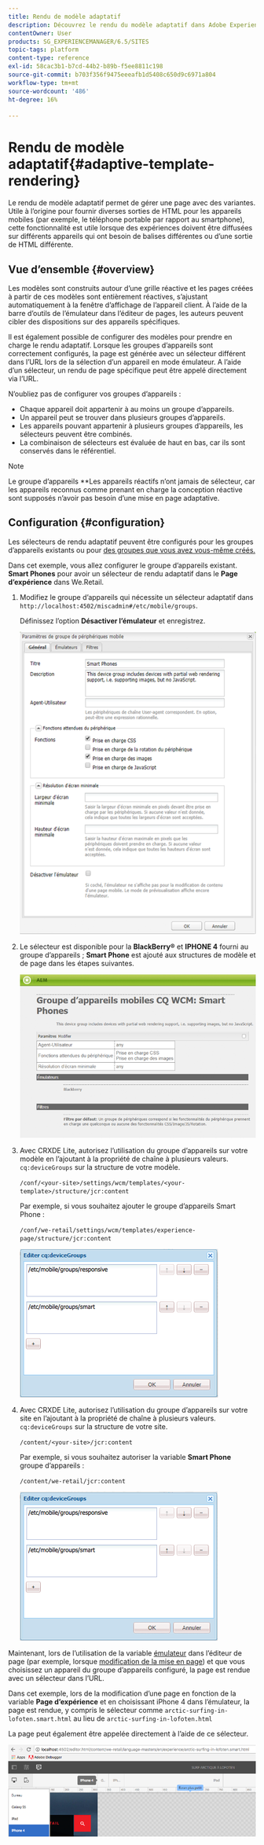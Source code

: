 ```yaml
---
title: Rendu de modèle adaptatif
description: Découvrez le rendu du modèle adaptatif dans Adobe Experience Manager.
contentOwner: User
products: SG_EXPERIENCEMANAGER/6.5/SITES
topic-tags: platform
content-type: reference
exl-id: 58cac3b1-b7cd-44b2-b89b-f5ee8811c198
source-git-commit: b703f356f9475eeeafb1d5408c650d9c6971a804
workflow-type: tm+mt
source-wordcount: '486'
ht-degree: 16%

---
```


# Rendu de modèle adaptatif{#adaptive-template-rendering}

Le rendu de modèle adaptatif permet de gérer une page avec des variantes. Utile à l’origine pour fournir diverses sorties de HTML pour les appareils mobiles (par exemple, le téléphone portable par rapport au smartphone), cette fonctionnalité est utile lorsque des expériences doivent être diffusées sur différents appareils qui ont besoin de balises différentes ou d’une sortie de HTML différente.

## Vue d’ensemble {#overview}

Les modèles sont construits autour d’une grille réactive et les pages créées à partir de ces modèles sont entièrement réactives, s’ajustant automatiquement à la fenêtre d’affichage de l’appareil client. À l’aide de la barre d’outils de l’émulateur dans l’éditeur de pages, les auteurs peuvent cibler des dispositions sur des appareils spécifiques.

Il est également possible de configurer des modèles pour prendre en charge le rendu adaptatif. Lorsque les groupes d’appareils sont correctement configurés, la page est générée avec un sélecteur différent dans l’URL lors de la sélection d’un appareil en mode émulateur. A l’aide d’un sélecteur, un rendu de page spécifique peut être appelé directement via l’URL.

N’oubliez pas de configurer vos groupes d’appareils :

* Chaque appareil doit appartenir à au moins un groupe d’appareils.
* Un appareil peut se trouver dans plusieurs groupes d’appareils.
* Les appareils pouvant appartenir à plusieurs groupes d’appareils, les sélecteurs peuvent être combinés.
* La combinaison de sélecteurs est évaluée de haut en bas, car ils sont conservés dans le référentiel.

>[!NOTE]
>
>Le groupe d’appareils **Les appareils réactifs n’ont jamais de sélecteur, car les appareils reconnus comme prenant en charge la conception réactive sont supposés n’avoir pas besoin d’une mise en page adaptative.

## Configuration {#configuration}

Les sélecteurs de rendu adaptatif peuvent être configurés pour les groupes d’appareils existants ou pour [des groupes que vous avez vous-même créés.](/help/sites-developing/mobile.md#device-groups)

Dans cet exemple, vous allez configurer le groupe d’appareils existant. **Smart Phones** pour avoir un sélecteur de rendu adaptatif dans le **Page d’expérience** dans We.Retail.

1. Modifiez le groupe d’appareils qui nécessite un sélecteur adaptatif dans `http://localhost:4502/miscadmin#/etc/mobile/groups`.

   Définissez l’option **Désactiver l’émulateur** et enregistrez.

   ![chlimage_1-157](assets/chlimage_1-157.png)

1. Le sélecteur est disponible pour la **BlackBerry®** et **IPHONE 4** fourni au groupe d’appareils ; **Smart Phone** est ajouté aux structures de modèle et de page dans les étapes suivantes.

   ![chlimage_1-158](assets/chlimage_1-158.png)

1. Avec CRXDE Lite, autorisez l’utilisation du groupe d’appareils sur votre modèle en l’ajoutant à la propriété de chaîne à plusieurs valeurs. `cq:deviceGroups` sur la structure de votre modèle.

   `/conf/<your-site>/settings/wcm/templates/<your-template>/structure/jcr:content`

   Par exemple, si vous souhaitez ajouter le groupe d’appareils Smart Phone :

   `/conf/we-retail/settings/wcm/templates/experience-page/structure/jcr:content`

   ![chlimage_1-159](assets/chlimage_1-159.png)

1. Avec CRXDE Lite, autorisez l’utilisation du groupe d’appareils sur votre site en l’ajoutant à la propriété de chaîne à plusieurs valeurs. `cq:deviceGroups` sur la structure de votre site.

   `/content/<your-site>/jcr:content`

   Par exemple, si vous souhaitez autoriser la variable **Smart Phone** groupe d’appareils :

   `/content/we-retail/jcr:content`

   ![chlimage_1-160](assets/chlimage_1-160.png)

Maintenant, lors de l’utilisation de la variable [émulateur](/help/sites-authoring/responsive-layout.md#layout-definitions-device-emulation-and-breakpoints) dans l’éditeur de page (par exemple, lorsque [modification de la mise en page](/help/sites-authoring/responsive-layout.md)) et que vous choisissez un appareil du groupe d’appareils configuré, la page est rendue avec un sélecteur dans l’URL.

Dans cet exemple, lors de la modification d’une page en fonction de la variable **Page d’expérience** et en choisissant iPhone 4 dans l’émulateur, la page est rendue, y compris le sélecteur comme `arctic-surfing-in-lofoten.smart.html` au lieu de `arctic-surfing-in-lofoten.html`

La page peut également être appelée directement à l’aide de ce sélecteur.

![chlimage_1-161](assets/chlimage_1-161.png)
